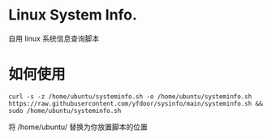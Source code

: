 # Linux System Info.
自用 linux 系统信息查询脚本

# 如何使用

~~~
curl -s -z /home/ubuntu/systeminfo.sh -o /home/ubuntu/systeminfo.sh https://raw.githubusercontent.com/yfdoor/sysinfo/main/systeminfo.sh && sudo /home/ubuntu/systeminfo.sh
~~~

将 /home/ubuntu/ 替换为你放置脚本的位置
